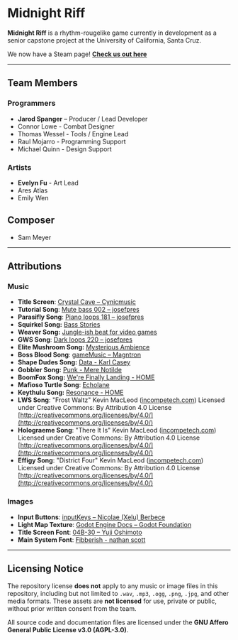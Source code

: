 # Midnight Riff

**Midnight Riff** is a rhythm-rougelike game currently in development as a senior capstone project at the University of California, Santa Cruz.

We now have a Steam page!
[**Check us out here**](https://store.steampowered.com/app/3647600/Midnight_Riff/)

---

## Team Members

### Programmers
- **Jarod Spanger** – Producer / Lead Developer
- Connor Lowe - Combat Designer
- Thomas Wessel - Tools / Engine Lead
- Raul Mojarro - Programming Support
- Michael Quinn - Design Support

### Artists
- **Evelyn Fu** - Art Lead
- Ares Atlas
- Emily Wen

## Composer
- Sam Meyer

---

## Attributions

### Music
- **Title Screen**: [Crystal Cave – Cynicmusic](https://opengameart.org/content/crystal-cave-song18)
- **Tutorial Song**: [Mute bass 002 – josefpres](https://freesound.org/people/josefpres/sounds/792389/)
- **Parasifly Song**: [Piano loops 181 – josefpres](https://freesound.org/people/josefpres/sounds/789998/)
- **Squirkel Song:** [Bass Stories](https://pixabay.com/music/happy-childrens-tunes-bass-stories-15656/)
- **Weaver Song:** [Jungle-ish beat for video games](https://pixabay.com/music/video-games-jungle-ish-beat-for-video-games-314073/)
- **GWS Song**: [Dark loops 220 – josefpres](https://freesound.org/people/josefpres/sounds/620230/)
- **Elite Mushroom Song:** [Mysterious Ambience](https://opengameart.org/content/mysterious-ambience-song21)
- **Boss Blood Song**: [gameMusic – Magntron](https://freesound.org/people/Magntron/sounds/335571/)
- **Shape Dudes Song:** [Data - Karl Casey](https://karlcasey.bandcamp.com/track/data)
- **Gobbler Song:** [Punk - Mere Notilde](https://notilde.bandcamp.com/track/punk)
- **BoomFox Song:** [We're Finally Landing - HOME](https://soundcloud.com/home-2001/home-before-the-night-01-were)
- **Mafioso Turtle Song**: [Echolane](https://echoln.bandcamp.com/)
- **Keythulu Song:** [Resonance - HOME](https://open.spotify.com/track/1TuopWDIuDi1553081zvuU)
- **LWS Song**: "Frost Waltz" Kevin MacLeod ([incompetech.com](https://incompetech.com/))
	Licensed under Creative Commons: By Attribution 4.0 License
	[http://creativecommons.org/licenses/by/4.0/](http://creativecommons.org/licenses/by/4.0/)
- **Holograeme Song**: "There It Is" Kevin MacLeod ([incompetech.com](https://incompetech.com/))
Licensed under Creative Commons: By Attribution 4.0 License
[http://creativecommons.org/licenses/by/4.0/](http://creativecommons.org/licenses/by/4.0/)
- **Effigy Song**: "District Four" Kevin MacLeod ([incompetech.com](https://incompetech.com/))
	Licensed under Creative Commons: By Attribution 4.0 License
	[http://creativecommons.org/licenses/by/4.0/](http://creativecommons.org/licenses/by/4.0/)

### Images
- **Input Buttons**: [inputKeys – Nicolae (Xelu) Berbece](https://thoseawesomeguys.com/prompts/)
- **Light Map Texture**: [Godot Engine Docs – Godot Foundation](https://docs.godotengine.org/en/stable/tutorials/2d/2d_lights_and_shadows.html)
- **Title Screen Font**: [04B-30 – Yuji Oshimoto](http://04.jp.org/)
- **Main System Font**: [Fibberish  - nathan scott](https://caffinate.itch.io/fibberish/)


---

## Licensing Notice

The repository license **does not** apply to any music or image files in this repository, including but not limited to `.wav`, `.mp3`, `.ogg`, `.png`, `.jpg`, and other media formats. These assets are **not licensed** for use, private or public, without prior written consent from the team.

All source code and documentation files are licensed under the **GNU Affero General Public License v3.0 (AGPL-3.0)**.

